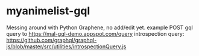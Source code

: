 # myanimelist-gql
Messing around with Python Graphene, no add/edit yet.
example POST gql query to https://mal-gql-demo.appspot.com/query
introspection query: https://github.com/graphql/graphql-js/blob/master/src/utilities/introspectionQuery.js
